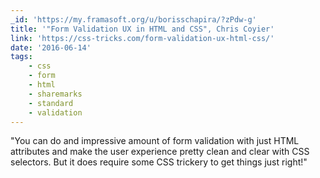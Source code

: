 ```yaml
---
_id: 'https://my.framasoft.org/u/borisschapira/?zPdw-g'
title: '"Form Validation UX in HTML and CSS", Chris Coyier'
link: 'https://css-tricks.com/form-validation-ux-html-css/'
date: '2016-06-14'
tags:
    - css
    - form
    - html
    - sharemarks
    - standard
    - validation
---
```


<div class="markdown"><p>&quot;You can do and impressive amount of form validation with just HTML attributes and make the user experience pretty clean and clear with CSS selectors. But it does require some CSS trickery to get things just right!&quot;
</p></div>
